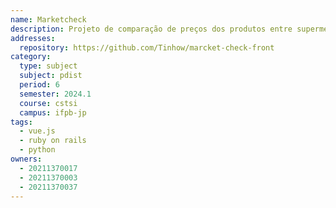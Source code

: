 ```yaml
---
name: Marketcheck
description: Projeto de comparação de preços dos produtos entre supermercados.
addresses:
  repository: https://github.com/Tinhow/marcket-check-front
category:
  type: subject
  subject: pdist
  period: 6
  semester: 2024.1
  course: cstsi
  campus: ifpb-jp
tags:
  - vue.js
  - ruby on rails
  - python
owners:
  - 20211370017
  - 20211370003
  - 20211370037
---
```

